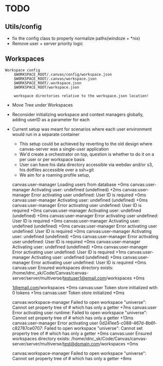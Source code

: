 # TODO

## Utils/config

- fix the config class to properly normalize paths(windoze + *nix)
- Remove user + server priority logic

## Workspaces

```
Workspace config
    $WORKSPACE_ROOT/.canvas/config/workspace.json
    $WORKSPACE_ROOT/.canvas/workspace.json
    $WORKSPACE_ROOT/.workspace.json
    $WORKSPACE_ROOT/workspace.json
    
    workspace directories relative to the workspace.json location!
```   

- Move Tree under Workspaces

- Reconsider initializing workspace and context managers globally, adding userID as a parameter for each
- Current setup was meant for scenarios where each user environment would run in a separate container
  - This setup could be achieved by reverting to the old design where canvas-server was a single-user application
  - We'd create a orchestrator on top, question is whether to do it on a per user or per workspace basis
  - User can have his data directory accessible via webdav and/or s3, his dotfiles accessible over a ssh+git
  - We aim for a roaming profile setup, 


  canvas:user-manager Loading users from database +0ms
  canvas:user-manager Activating user: undefined (undefined) +2ms
  canvas:user-manager Error activating user undefined: User ID is required +0ms
  canvas:user-manager Activating user: undefined (undefined) +0ms
  canvas:user-manager Error activating user undefined: User ID is required +0ms
  canvas:user-manager Activating user: undefined (undefined) +0ms
  canvas:user-manager Error activating user undefined: User ID is required +0ms
  canvas:user-manager Activating user: undefined (undefined) +0ms
  canvas:user-manager Error activating user undefined: User ID is required +0ms
  canvas:user-manager Activating user: undefined (undefined) +0ms
  canvas:user-manager Error activating user undefined: User ID is required +0ms
  canvas:user-manager Activating user: undefined (undefined) +0ms
  canvas:user-manager Error activating user undefined: User ID is required +1ms
  canvas:user-manager Activating user: undefined (undefined) +0ms
  canvas:user-manager Error activating user undefined: User ID is required +0ms
  canvas:user Ensured workspaces directory exists: /home/idnc_sk/Code/Canvas/canvas-server/server/multiverse/testuser1@email.com/workspaces +0ms

  1@email.com/workspaces +0ms
  canvas:user Token store initialized with 0 tokens +1ms
  canvas:user Token store initialized +0ms

    canvas:workspace-manager Failed to open workspace "universe": Cannot set property tree of #<Workspace> which has only a getter +7ms
  canvas:user Error activating user runtime: Failed to open workspace "universe": Cannot set property tree of #<Workspace> which has only a getter +13ms
  canvas:user-manager Error activating user 0d241ee5-c088-467d-8b6f-c82787ce0707: Failed to open workspace "universe": Cannot set property tree of #<Workspace> which has only a getter +0ms
  canvas:user Ensured workspaces directory exists: /home/idnc_sk/Code/Canvas/canvas-server/server/multiverse/test@domain.com/workspaces +0ms

    canvas:workspace-manager Failed to open workspace "universe": Cannot set property tree of #<Workspace> which has only a getter +8ms
